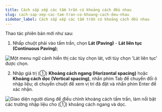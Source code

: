 ```yaml
---
title: Cách sắp xếp các tấm trần có khoảng cách đều nhau
slug: cach-sap-xep-cac-tam-tran-co-khoang-cach-deu-nhau
sidebar_label: Cách sắp xếp các tấm trần có khoảng cách đều nhau
---
```


Thao tác phiên bản mới như sau:

1. Nhấp chuột phải vào tấm trần, chọn **Lát (Paving)** - **Lát liên tục (Continuous Paving)**;

![Một menu ngữ cảnh hiển thị các tùy chọn lát, với tùy chọn 'Lát liên tục' được chọn.](https://storage.googleapis.com/jegavn_kb/images/467ab477-f5c3-4590-8eec-22e61881c49d.png)

2. Nhập giá trị (①) **Khoảng cách ngang (Horizontal spacing)** hoặc **Khoảng cách dọc (Vertical spacing)**, nhấn phím Tab để chuyển đổi ô nhập liệu; di chuyển chuột để xem vị trí đã đặt và nhấn phím Enter để xác nhận.

![Giao diện người dùng để điều chỉnh khoảng cách tấm trần, làm nổi bật các trường nhập liệu cho (①) khoảng cách ngang và dọc.](https://storage.googleapis.com/jegavn_kb/images/0ccedfee-6e34-4959-83d7-7a8fe95eb23f.png)